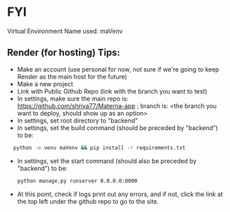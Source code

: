 # FYI

Virtual Environment Name used: maVenv


## Render (for hosting) Tips:
- Make an account (use personal for now, not sure if we're going to keep Render as the main host for the future)
- Make a new project
- Link with Public Github Repo (link with the branch you want to test)
- In settings, make sure the main repo is: https://github.com/shriya77/Materna-app ; branch is: <the branch you want to deploy, should show up as an option>
- In settings, set root directory to "backend"
- In settings, set the build command (should be preceded by "backend") to be:
```bash
  python -m venv maVenv && pip install -r requirements.txt
  ```
- In settings, set the start command (should also be preceded by "backend") to be:
   ```bash
  python manage.py runserver 0.0.0.0:8000
  ```
- At this point, check if logs print out any errors, and if not, click the link at the top left under the github repo to go to the site.
